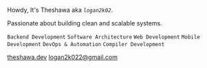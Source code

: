 Howdy, It's Theshawa aka *`logan2k02`*.

Passionate about building clean and scalable systems.

`Backend Development` `Software Architecture` `Web Development` `Mobile Development` `DevOps & Automation` `Compiler Development`

[theshawa.dev](https://theshawa.dev)
[logan2k022@gmail.com](mailto:logan2k022@gmail.com)

